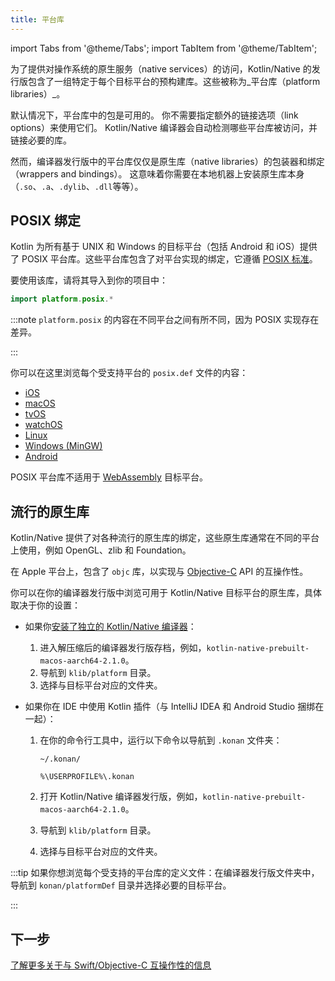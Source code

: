 ```yaml
---
title: 平台库
---
```

import Tabs from '@theme/Tabs';
import TabItem from '@theme/TabItem';

为了提供对操作系统的原生服务（native services）的访问，Kotlin/Native 的发行版包含了一组特定于每个目标平台的预构建库。这些被称为_平台库（platform libraries）_。

默认情况下，平台库中的包是可用的。 你不需要指定额外的链接选项（link options）来使用它们。 Kotlin/Native 编译器会自动检测哪些平台库被访问，并链接必要的库。

然而，编译器发行版中的平台库仅仅是原生库（native libraries）的包装器和绑定（wrappers and bindings）。 这意味着你需要在本地机器上安装原生库本身（`.so`、`.a`、`.dylib`、`.dll`等等）。

## POSIX 绑定

Kotlin 为所有基于 UNIX 和 Windows 的目标平台（包括 Android 和 iOS）提供了 POSIX 平台库。这些平台库包含了对平台实现的绑定，它遵循 [POSIX 标准](https://en.wikipedia.org/wiki/POSIX)。

要使用该库，请将其导入到你的项目中：

```kotlin
import platform.posix.*
```

:::note
`platform.posix` 的内容在不同平台之间有所不同，因为 POSIX 实现存在差异。

:::

你可以在这里浏览每个受支持平台的 `posix.def` 文件的内容：

* [iOS](https://github.com/JetBrains/kotlin/tree/master/kotlin-native/platformLibs/src/platform/ios/posix.def)
* [macOS](https://github.com/JetBrains/kotlin/tree/master/kotlin-native/platformLibs/src/platform/osx/posix.def)
* [tvOS](https://github.com/JetBrains/kotlin/tree/master/kotlin-native/platformLibs/src/platform/tvos/posix.def)
* [watchOS](https://github.com/JetBrains/kotlin/tree/master/kotlin-native/platformLibs/src/platform/watchos/posix.def)
* [Linux](https://github.com/JetBrains/kotlin/tree/master/kotlin-native/platformLibs/src/platform/linux/posix.def)
* [Windows (MinGW)](https://github.com/JetBrains/kotlin/tree/master/kotlin-native/platformLibs/src/platform/mingw/posix.def)
* [Android](https://github.com/JetBrains/kotlin/tree/master/kotlin-native/platformLibs/src/platform/android/posix.def)

POSIX 平台库不适用于 [WebAssembly](wasm-overview.md) 目标平台。

## 流行的原生库

Kotlin/Native 提供了对各种流行的原生库的绑定，这些原生库通常在不同的平台上使用，例如 OpenGL、zlib 和 Foundation。

在 Apple 平台上，包含了 `objc` 库，以实现与 [Objective-C](native-objc-interop.md) API 的互操作性。

你可以在你的编译器发行版中浏览可用于 Kotlin/Native 目标平台的原生库，具体取决于你的设置：

* 如果你[安装了独立的 Kotlin/Native 编译器](native-get-started.md#download-and-install-the-compiler)：

  1. 进入解压缩后的编译器发行版存档，例如，`kotlin-native-prebuilt-macos-aarch64-2.1.0`。
  2. 导航到 `klib/platform` 目录。
  3. 选择与目标平台对应的文件夹。

* 如果你在 IDE 中使用 Kotlin 插件（与 IntelliJ IDEA 和 Android Studio 捆绑在一起）：

  1. 在你的命令行工具中，运行以下命令以导航到 `.konan` 文件夹：

     <Tabs>
     <TabItem value="macOS and Linux" label="macOS and Linux">

     ```none
     ~/.konan/
     ```

     </TabItem>
     <TabItem value="Windows" label="Windows">

     ```none
     %\USERPROFILE%\.konan
     ```

     </TabItem>
     </Tabs>

  2. 打开 Kotlin/Native 编译器发行版，例如，`kotlin-native-prebuilt-macos-aarch64-2.1.0`。
  3. 导航到 `klib/platform` 目录。
  4. 选择与目标平台对应的文件夹。

:::tip
如果你想浏览每个受支持的平台库的定义文件：在编译器发行版文件夹中，导航到 `konan/platformDef` 目录并选择必要的目标平台。

:::

## 下一步

[了解更多关于与 Swift/Objective-C 互操作性的信息](native-objc-interop.md)